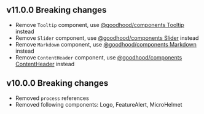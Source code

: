 ## v11.0.0 Breaking changes

- Remove `Tooltip` component, use [@goodhood/components Tooltip](https://github.com/goodhood-eu/goodhood/tree/master/packages/components) instead
- Remove `Slider` component, use [@goodhood/components Slider](https://github.com/goodhood-eu/goodhood/tree/master/packages/components) instead
- Remove `Markdown` component, use [@goodhood/components Markdown](https://github.com/goodhood-eu/goodhood/tree/master/packages/components) instead
- Remove `ContentHeader` component, use [@goodhood/components ContentHeader](https://github.com/goodhood-eu/goodhood/tree/master/packages/components) instead

## v10.0.0 Breaking changes

- Removed `process` references
- Removed following components: Logo, FeatureAlert, MicroHelmet

